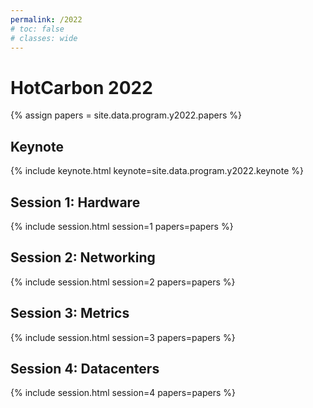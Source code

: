 ```yaml
---
permalink: /2022
# toc: false
# classes: wide
---
```


# HotCarbon 2022

<!-- Load all papers -->
{% assign papers = site.data.program.y2022.papers %}

## Keynote

{% include keynote.html keynote=site.data.program.y2022.keynote %}

## Session 1: Hardware
<!-- Papers -->
{% include session.html session=1 papers=papers %}

## Session 2: Networking
<!-- Papers -->
{% include session.html session=2 papers=papers %}


## Session 3: Metrics
<!-- Papers -->
{% include session.html session=3 papers=papers %}

## Session 4: Datacenters
<!-- Papers -->
{% include session.html session=4 papers=papers %}